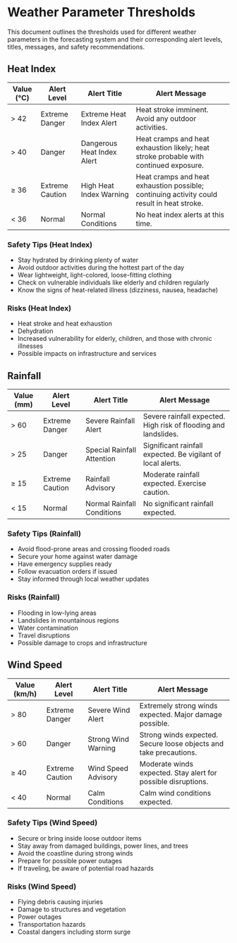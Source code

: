 # Weather Parameter Thresholds

This document outlines the thresholds used for different weather parameters in the forecasting system and their corresponding alert levels, titles, messages, and safety recommendations.

## Heat Index

| Value (°C) | Alert Level | Alert Title | Alert Message |
|------------|-------------|-------------|---------------|
| > 42 | Extreme Danger | Extreme Heat Index Alert | Heat stroke imminent. Avoid any outdoor activities. |
| > 40 | Danger | Dangerous Heat Index Alert | Heat cramps and heat exhaustion likely; heat stroke probable with continued exposure. |
| ≥ 36 | Extreme Caution | High Heat Index Warning | Heat cramps and heat exhaustion possible; continuing activity could result in heat stroke. |
| < 36 | Normal | Normal Conditions | No heat index alerts at this time. |

### Safety Tips (Heat Index)
- Stay hydrated by drinking plenty of water
- Avoid outdoor activities during the hottest part of the day
- Wear lightweight, light-colored, loose-fitting clothing
- Check on vulnerable individuals like elderly and children regularly
- Know the signs of heat-related illness (dizziness, nausea, headache)

### Risks (Heat Index)
- Heat stroke and heat exhaustion
- Dehydration
- Increased vulnerability for elderly, children, and those with chronic illnesses
- Possible impacts on infrastructure and services

## Rainfall

| Value (mm) | Alert Level | Alert Title | Alert Message |
|------------|-------------|-------------|---------------|
| > 60 | Extreme Danger | Severe Rainfall Alert | Severe rainfall expected. High risk of flooding and landslides. |
| > 25 | Danger | Special Rainfall Attention | Significant rainfall expected. Be vigilant of local alerts. |
| ≥ 15 | Extreme Caution | Rainfall Advisory | Moderate rainfall expected. Exercise caution. |
| < 15 | Normal | Normal Rainfall Conditions | No significant rainfall expected. |

### Safety Tips (Rainfall)
- Avoid flood-prone areas and crossing flooded roads
- Secure your home against water damage
- Have emergency supplies ready
- Follow evacuation orders if issued
- Stay informed through local weather updates

### Risks (Rainfall)
- Flooding in low-lying areas
- Landslides in mountainous regions
- Water contamination
- Travel disruptions
- Possible damage to crops and infrastructure

## Wind Speed

| Value (km/h) | Alert Level | Alert Title | Alert Message |
|--------------|-------------|-------------|---------------|
| > 80 | Extreme Danger | Severe Wind Alert | Extremely strong winds expected. Major damage possible. |
| > 60 | Danger | Strong Wind Warning | Strong winds expected. Secure loose objects and take precautions. |
| ≥ 40 | Extreme Caution | Wind Speed Advisory | Moderate winds expected. Stay alert for possible disruptions. |
| < 40 | Normal | Calm Conditions | Calm wind conditions expected. |

### Safety Tips (Wind Speed)
- Secure or bring inside loose outdoor items
- Stay away from damaged buildings, power lines, and trees
- Avoid the coastline during strong winds
- Prepare for possible power outages
- If traveling, be aware of potential road hazards

### Risks (Wind Speed)
- Flying debris causing injuries
- Damage to structures and vegetation
- Power outages
- Transportation hazards
- Coastal dangers including storm surge 